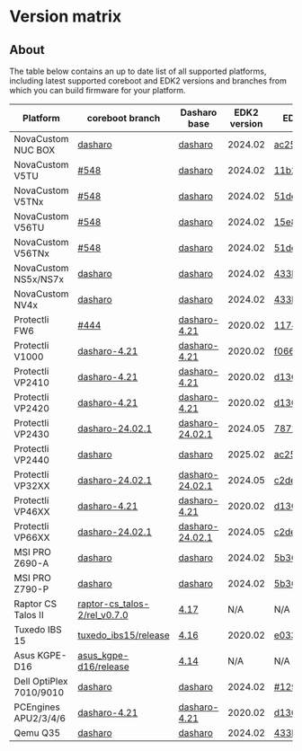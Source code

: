 # Version matrix

## About

The table below contains an up to date list of all supported platforms,
including latest supported coreboot and EDK2 versions and branches from which
you can build firmware for your platform.

|        Platform         |                                            coreboot branch                                            |                                Dasharo base                                 | EDK2 version |                                          EDK2 rev                                           |
| ----------------------- | ----------------------------------------------------------------------------------------------------- | --------------------------------------------------------------------------- | ------------ | ------------------------------------------------------------------------------------------- |
| NovaCustom NUC BOX      | [dasharo](https://github.com/dasharo/coreboot/tree/dasharo)                                           | [dasharo](https://github.com/dasharo/coreboot/tree/dasharo)                 | 2024.02      | [ac25544f92](https://github.com/dasharo/edk2/tree/ac25544f9267598c51f2cb7f3abd08ae5db1318c) |
| NovaCustom V5TU         | [#548](https://github.com/Dasharo/coreboot/pull/548)                                                  | [dasharo](https://github.com/dasharo/coreboot/tree/dasharo)                 | 2024.02      | [11b2679614](https://github.com/dasharo/edk2/tree/11b26796145e29b2ceeb5a00b130f81246115159) |
| NovaCustom V5TNx        | [#548](https://github.com/Dasharo/coreboot/pull/548)                                                  | [dasharo](https://github.com/dasharo/coreboot/tree/dasharo)                 | 2024.02      | [51decd4d1f](https://github.com/dasharo/edk2/tree/51decd4d1fd9d8f64b5eec461e32deb5cc7ae03c) |
| NovaCustom V56TU        | [#548](https://github.com/Dasharo/coreboot/pull/548)                                                  | [dasharo](https://github.com/dasharo/coreboot/tree/dasharo)                 | 2024.02      | [15e8a08772](https://github.com/dasharo/edk2/tree/15e8a0877230c00029bb6fd0843f7494a8bfd8d0) |
| NovaCustom V56TNx       | [#548](https://github.com/Dasharo/coreboot/pull/548)                                                  | [dasharo](https://github.com/dasharo/coreboot/tree/dasharo)                 | 2024.02      | [51decd4d1f](https://github.com/dasharo/edk2/tree/51decd4d1fd9d8f64b5eec461e32deb5cc7ae03c) |
| NovaCustom NS5x/NS7x    | [dasharo](https://github.com/dasharo/coreboot/tree/dasharo)                                           | [dasharo](https://github.com/dasharo/coreboot/tree/dasharo)                 | 2024.02      | [433b7a33ee](https://github.com/dasharo/edk2/tree/433b7a33eeb5ead75546f595e494a2a56e2c6d71) |
| NovaCustom NV4x         | [dasharo](https://github.com/dasharo/coreboot/tree/dasharo)                                           | [dasharo](https://github.com/dasharo/coreboot/tree/dasharo)                 | 2024.02      | [433b7a33ee](https://github.com/dasharo/edk2/tree/433b7a33eeb5ead75546f595e494a2a56e2c6d71) |
| Protectli FW6           | [#444](https://github.com/Dasharo/coreboot/pull/444)                                                  | [dasharo-4.21](https://github.com/dasharo/coreboot/tree/dasharo-4.21)       | 2020.02      | [1174634037](https://github.com/dasharo/edk2/tree/1174634037dc986a2221176657407ea3447cf6a6) |
| Protectli V1000         | [dasharo-4.21](https://github.com/dasharo/coreboot/tree/dasharo-4.21)                                 | [dasharo-4.21](https://github.com/dasharo/coreboot/tree/dasharo-4.21)       | 2020.02      | [f06673308f](https://github.com/dasharo/edk2/tree/f06673308fde0bd11c32a127825ff52355cdbbe8) |
| Protectli VP2410        | [dasharo-4.21](https://github.com/dasharo/coreboot/tree/dasharo-4.21)                                 | [dasharo-4.21](https://github.com/dasharo/coreboot/tree/dasharo-4.21)       | 2020.02      | [d130aececb](https://github.com/dasharo/edk2/tree/d130aececbdd5f50fa93d0e2b2fa52cee036788a) |
| Protectli VP2420        | [dasharo-4.21](https://github.com/dasharo/coreboot/tree/dasharo-4.21)                                 | [dasharo-4.21](https://github.com/dasharo/coreboot/tree/dasharo-4.21)       | 2020.02      | [d130aececb](https://github.com/dasharo/edk2/tree/d130aececbdd5f50fa93d0e2b2fa52cee036788a) |
| Protectli VP2430        | [dasharo-24.02.1](https://github.com/dasharo/coreboot/tree/dasharo-24.02.1)                           | [dasharo-24.02.1](https://github.com/dasharo/coreboot/tree/dasharo-24.02.1) | 2024.05      | [787234d5e5](https://github.com/Dasharo/edk2/tree/787234d5e5bdd975bec7cd51ef25ab4bc6390484) |
| Protectli VP2440        | [dasharo](https://github.com/dasharo/coreboot/tree/dasharo)                                           | [dasharo](https://github.com/dasharo/coreboot/tree/dasharo)                 | 2025.02      | [ac25544f92](https://github.com/dasharo/edk2/tree/ac25544f9267598c51f2cb7f3abd08ae5db1318c) |
| Protectli VP32XX        | [dasharo-24.02.1](https://github.com/dasharo/coreboot/tree/dasharo-24.02.1)                           | [dasharo-24.02.1](https://github.com/dasharo/coreboot/tree/dasharo-24.02.1) | 2024.05      | [c2de870a67](https://github.com/Dasharo/edk2/tree/c2de870a67b7c422bb5344ee0389723c1e6aa7af) |
| Protectli VP46XX        | [dasharo-4.21](https://github.com/dasharo/coreboot/tree/dasharo-4.21)                                 | [dasharo-4.21](https://github.com/dasharo/coreboot/tree/dasharo-4.21)       | 2020.02      | [d130aececb](https://github.com/dasharo/edk2/tree/d130aececbdd5f50fa93d0e2b2fa52cee036788a) |
| Protectli VP66XX        | [dasharo-24.02.1](https://github.com/dasharo/coreboot/tree/dasharo-24.02.1)                           | [dasharo-24.02.1](https://github.com/dasharo/coreboot/tree/dasharo-24.02.1) | 2024.05      | [c2de870a67](https://github.com/Dasharo/edk2/tree/c2de870a67b7c422bb5344ee0389723c1e6aa7af) |
| MSI PRO Z690-A          | [dasharo](https://github.com/dasharo/coreboot/tree/dasharo)                                           | [dasharo](https://github.com/dasharo/coreboot/tree/dasharo)                 | 2024.02      | [5b3658c050](https://github.com/dasharo/edk2/tree/5b3658c0503758f58861000a36251cd687a9d5a7) |
| MSI PRO Z790-P          | [dasharo](https://github.com/dasharo/coreboot/tree/dasharo)                                           | [dasharo](https://github.com/dasharo/coreboot/tree/dasharo)                 | 2024.02      | [5b3658c050](https://github.com/dasharo/edk2/tree/5b3658c0503758f58861000a36251cd687a9d5a7) |
| Raptor CS Talos II      | [raptor-cs_talos-2/rel_v0.7.0](https://github.com/dasharo/coreboot/tree/raptor-cs_talos-2/rel_v0.7.0) | [4.17](https://github.com/dasharo/coreboot/tree/4.17)                       | N/A          | N/A                                                                                         |
| Tuxedo IBS 15           | [tuxedo_ibs15/release](https://github.com/dasharo/coreboot/tree/tuxedo_ibs15/release)                 | [4.16](https://github.com/dasharo/coreboot/tree/4.16)                       | 2020.02      | [e0334c228c](https://github.com/dasharo/edk2/tree/e0334c228ce4ba51f47ff79a118f214031d4650f) |
| Asus KGPE-D16           | [asus_kgpe-d16/release](https://github.com/dasharo/coreboot/tree/asus_kgpe-d16/release)               | [4.14](https://github.com/dasharo/coreboot/tree/4.14)                       | N/A          | N/A                                                                                         |
| Dell OptiPlex 7010/9010 | [dasharo](https://github.com/dasharo/coreboot/tree/dasharo)                                           | [dasharo](https://github.com/dasharo/coreboot/tree/dasharo)                 | 2024.02      | [#129](https://github.com/Dasharo/edk2/pull/129)                                            |
| PCEngines APU2/3/4/6    | [dasharo-4.21](https://github.com/dasharo/coreboot/tree/dasharo-4.21)                                 | [dasharo-4.21](https://github.com/dasharo/coreboot/tree/dasharo-4.21)       | 2020.02      | [d130aececb](https://github.com/dasharo/edk2/tree/d130aececbdd5f50fa93d0e2b2fa52cee036788a) |
| Qemu Q35                | [dasharo](https://github.com/dasharo/coreboot/tree/dasharo)                                           | [dasharo](https://github.com/dasharo/coreboot/tree/dasharo)                 | 2024.02      | [433b7a33ee](https://github.com/dasharo/edk2/tree/433b7a33eeb5ead75546f595e494a2a56e2c6d71) |
